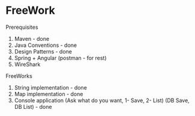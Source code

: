 # FreeWork


Prerequisites

1. Maven - done
2. Java Conventions - done
3. Design Patterns - done
4. Spring + Angular (postman - for rest)	
5. WireShark


FreeWorks

1. String implementation - done
1. Map implementation - done
2. Console application (Ask what do you want, 1- Save, 2- List) (DB Save, DB List) - done
